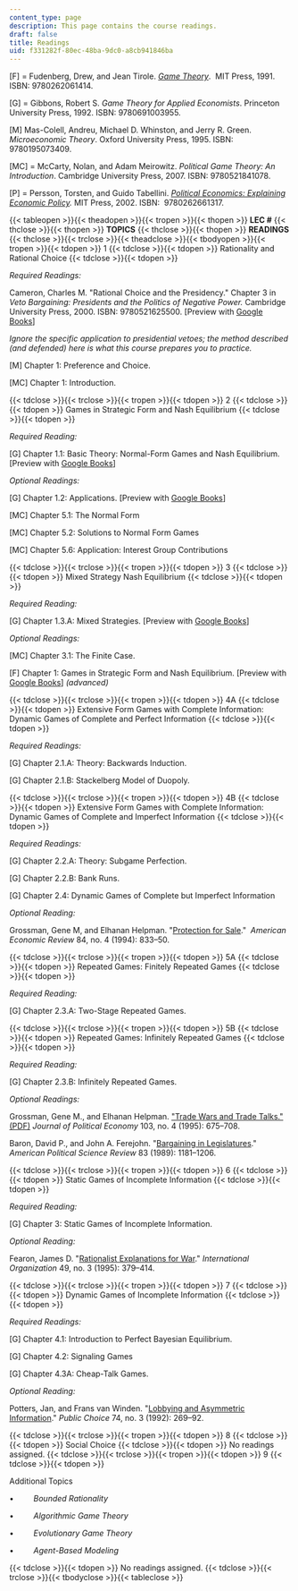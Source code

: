 ```yaml
---
content_type: page
description: This page contains the course readings.
draft: false
title: Readings
uid: f331282f-80ec-48ba-9dc0-a8cb941846ba
---
```

\[F\] = Fudenberg, Drew, and Jean Tirole. [*Game Theory*](https://mitpress.mit.edu/books/game-theory).  MIT Press, 1991. ISBN: ‎9780262061414. 

\[G\] = Gibbons, Robert S. *Game Theory for Applied Economists*. Princeton University Press, 1992. ISBN: ‎9780691003955. 

\[M\] Mas-Colell, Andreu, Michael D. Whinston, and Jerry R. Green. *Microeconomic Theory*. Oxford University Press, 1995. ISBN: ‎9780195073409. 

\[MC\] = McCarty, Nolan, and Adam Meirowitz. *Political Game Theory: An Introduction*. Cambridge University Press, 2007. ISBN: ‎9780521841078. 

\[P\] = Persson, Torsten, and Guido Tabellini. [*Political Economics: Explaining Economic Policy*](https://mitpress.mit.edu/books/political-economics)*.* MIT Press, 2002. ISBN: ‎ 9780262661317. 

{{< tableopen >}}{{< theadopen >}}{{< tropen >}}{{< thopen >}}
**LEC #**
{{< thclose >}}{{< thopen >}}
**TOPICS**
{{< thclose >}}{{< thopen >}}
**READINGS**
{{< thclose >}}{{< trclose >}}{{< theadclose >}}{{< tbodyopen >}}{{< tropen >}}{{< tdopen >}}
1
{{< tdclose >}}{{< tdopen >}}
Rationality and Rational Choice
{{< tdclose >}}{{< tdopen >}}

*Required Readings:*

Cameron, Charles M. "Rational Choice and the Presidency." Chapter 3 in *Veto Bargaining: Presidents and the Politics of Negative Power.* Cambridge University Press, 2000. ISBN: 9780521625500. \[Preview with [Google Books](https://www.google.com/books/edition/Veto_Bargaining/ZlCrBdHD4owC?hl=en&gbpv=1)\]

*Ignore the specific application to presidential vetoes; the method described (and defended) here is what this course prepares you to practice.*

\[M\] Chapter 1: Preference and Choice.

\[MC\] Chapter 1: Introduction. 

{{< tdclose >}}{{< trclose >}}{{< tropen >}}{{< tdopen >}}
2
{{< tdclose >}}{{< tdopen >}}
Games in Strategic Form and Nash Equilibrium
{{< tdclose >}}{{< tdopen >}}

*Required Reading:*

\[G\] Chapter 1.1: Basic Theory: Normal-Form Games and Nash Equilibrium. \[Preview with [Google Books](https://www.google.com/books/edition/Game_Theory_for_Applied_Economists/8ygxf2WunAIC?hl=en&gbpv=1)\]

*Optional Readings:*

\[G\] Chapter 1.2: Applications. \[Preview with [Google Books](https://www.google.com/books/edition/Game_Theory_for_Applied_Economists/8ygxf2WunAIC?hl=en&gbpv=1)\]

\[MC\] Chapter 5.1: The Normal Form 

\[MC\] Chapter 5.2: Solutions to Normal Form Games 

\[MC\] Chapter 5.6: Application: Interest Group Contributions 

{{< tdclose >}}{{< trclose >}}{{< tropen >}}{{< tdopen >}}
3
{{< tdclose >}}{{< tdopen >}}
Mixed Strategy Nash Equilibrium
{{< tdclose >}}{{< tdopen >}}

*Required Reading:*

\[G\] Chapter 1.3.A: Mixed Strategies. \[Preview with [Google Books](https://www.google.com/books/edition/Game_Theory_for_Applied_Economists/8ygxf2WunAIC?hl=en&gbpv=1)\]

*Optional Readings:*

\[MC\] Chapter 3.1: The Finite Case. 

\[F\] Chapter 1: Games in Strategic Form and Nash Equilibrium. \[Preview with [Google Books](https://www.google.com/books/edition/Game_Theory/3KnuDwAAQBAJ?hl=en&gbpv=1)\] *(advanced)*

{{< tdclose >}}{{< trclose >}}{{< tropen >}}{{< tdopen >}}
4A
{{< tdclose >}}{{< tdopen >}}
Extensive Form Games with Complete Information: Dynamic Games of Complete and Perfect Information
{{< tdclose >}}{{< tdopen >}}

*Required Readings:*

\[G\] Chapter 2.1.A: Theory: Backwards Induction. 

\[G\] Chapter 2.1.B: Stackelberg Model of Duopoly. 

{{< tdclose >}}{{< trclose >}}{{< tropen >}}{{< tdopen >}}
4B
{{< tdclose >}}{{< tdopen >}}
Extensive Form Games with Complete Information: Dynamic Games of Complete and Imperfect Information
{{< tdclose >}}{{< tdopen >}}

*Required Readings:*

\[G\] Chapter 2.2.A: Theory: Subgame Perfection. 

\[G\] Chapter 2.2.B: Bank Runs. 

\[G\] Chapter 2.4: Dynamic Games of Complete but Imperfect Information

*Optional Reading:*

Grossman, Gene M, and Elhanan Helpman. "[Protection for Sale](https://www.jstor.org/stable/2118033?seq=1)."  *American Economic Review* 84, no. 4 (1994): 833–50.

{{< tdclose >}}{{< trclose >}}{{< tropen >}}{{< tdopen >}}
5A
{{< tdclose >}}{{< tdopen >}}
Repeated Games: Finitely Repeated Games
{{< tdclose >}}{{< tdopen >}}

*Required Reading:*

\[G\] Chapter 2.3.A: Two-Stage Repeated Games. 

{{< tdclose >}}{{< trclose >}}{{< tropen >}}{{< tdopen >}}
5B
{{< tdclose >}}{{< tdopen >}}
Repeated Games: Infinitely Repeated Games
{{< tdclose >}}{{< tdopen >}}

*Required Reading:*

\[G\] Chapter 2.3.B: Infinitely Repeated Games. 

*Optional Readings:*

Grossman, Gene M., and Elhanan Helpman. ["Trade Wars and Trade Talks." (PDF)](https://dash.harvard.edu/bitstream/handle/1/3450062/Helpman_TradeWars.pdf) *Journal of Political Economy* 103, no. 4 (1995): 675–708.

Baron, David P., and John A. Ferejohn. "[Bargaining in Legislatures](https://www.jstor.org/stable/1961664?seq=1)." *American Political Science Review* 83 (1989): 1181–1206.

{{< tdclose >}}{{< trclose >}}{{< tropen >}}{{< tdopen >}}
6
{{< tdclose >}}{{< tdopen >}}
Static Games of Incomplete Information
{{< tdclose >}}{{< tdopen >}}

*Required Reading:*

\[G\] Chapter 3: Static Games of Incomplete Information.

*Optional Reading:*

Fearon, James D. "[Rationalist Explanations for War](https://www.jstor.org/stable/2706903?seq=1)." *International Organization* 49, no. 3 (1995): 379–414.

{{< tdclose >}}{{< trclose >}}{{< tropen >}}{{< tdopen >}}
7
{{< tdclose >}}{{< tdopen >}}
Dynamic Games of Incomplete Information
{{< tdclose >}}{{< tdopen >}}

*Required Readings:*

\[G\] Chapter 4.1: Introduction to Perfect Bayesian Equilibrium.

\[G\] Chapter 4.2: Signaling Games

\[G\] Chapter 4.3A: Cheap-Talk Games.

*Optional Reading:*

Potters, Jan, and Frans van Winden. "[Lobbying and Asymmetric Information](https://www.jstor.org/stable/30025608?seq=1)." *Public Choice* 74, no. 3 (1992): 269–92.

{{< tdclose >}}{{< trclose >}}{{< tropen >}}{{< tdopen >}}
8
{{< tdclose >}}{{< tdopen >}}
Social Choice
{{< tdclose >}}{{< tdopen >}}
No readings assigned.
{{< tdclose >}}{{< trclose >}}{{< tropen >}}{{< tdopen >}}
9
{{< tdclose >}}{{< tdopen >}}

Additional Topics

•         *Bounded Rationality*

•         *Algorithmic Game Theory*

•         *Evolutionary Game Theory*

•         *Agent-Based Modeling*

{{< tdclose >}}{{< tdopen >}}
No readings assigned.
{{< tdclose >}}{{< trclose >}}{{< tbodyclose >}}{{< tableclose >}}